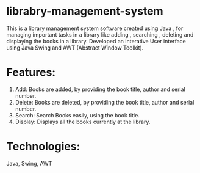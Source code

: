 # librabry-management-system
This is a library management system software created using Java , for managing important tasks in a library like adding , searching , deleting and displaying the books in a library. Developed an interative User interface using Java Swing and AWT (Abstract Window Toolkit).

# Features:

1. Add: Books are added, by providing the book title, author and serial number.
2. Delete: Books are deleted, by providing the book title, author and serial number.
3. Search: Search Books easily, using the book title.
4. Display: Displays all the books currently at the library.

# Technologies: 

Java, Swing, AWT

